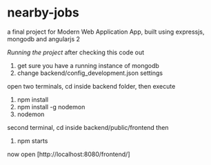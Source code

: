 # nearby-jobs
a final project for Modern Web Application App, built using expressjs, mongodb and angularjs 2

*Running the project*
after checking this code out 
1. get sure you have a running instance of mongodb
2. change backend/config_development.json settings 

open two terminals, cd inside backend folder, then execute 
1. npm install
2. npm install -g nodemon 
3. nodemon 

second terminal, cd inside backend/public/frontend then
1. npm starts

now open [http://localhost:8080/frontend/]
